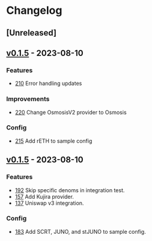 <!-- markdownlint-disable MD013 -->
<!-- markdownlint-disable MD024 -->

<!--
Changelog Guiding Principles:

Changelogs are for humans, not machines.
There should be an entry for every single version.
The same types of changes should be grouped.
Versions and sections should be linkable.
The latest version comes first.
The release date of each version is displayed.
Mention whether you follow Semantic Versioning.

Usage:

Change log entries are to be added to the Unreleased section under the
appropriate stanza (see below). Each entry should ideally include a tag and
the Github PR referenced in the following format:

* (<tag>) [#<PR-number>](https://github.com/ojo-network/price-feeder/pull/<PR-number>) <changelog entry>

Types of changes (Stanzas):

State Machine Breaking: for any changes that result in a divergent application state.
Features: for new features.
Improvements: for changes in existing functionality.
Deprecated: for soon-to-be removed features.
Bug Fixes: for any bug fixes.
Client Breaking: for client breaking changes.
API Breaking: for breaking exported Go APIs used by developers.
Config: updates to the recommended configuration files

To release a new version, ensure an appropriate release branch exists. Add a
release version and date to the existing Unreleased section which takes the form
of:

## [<version>](https://github.com/ojo-network/price-feeder/releases/tag/<version>) - YYYY-MM-DD

Once the version is tagged and released, a PR should be made against the main
branch to incorporate the new changelog updates.

Ref: https://keepachangelog.com/en/1.0.0/
-->

# Changelog

## [Unreleased]

## [v0.1.5](https://github.com/ojo-network/price-feeder/releases/tag/v0.1.6-rc1) - 2023-08-10


### Features

- [210](https://github.com/ojo-network/price-feeder/pull/210) Error handling updates

### Improvements
- [220](https://github.com/ojo-network/price-feeder/pull/220) Change OsmosisV2 provider to Osmosis

### Config

- [215](https://github.com/ojo-network/price-feeder/pull/215) Add rETH to sample config

## [v0.1.5](https://github.com/ojo-network/price-feeder/releases/tag/v0.1.5) - 2023-08-10

### Features

- [192](https://github.com/ojo-network/price-feeder/pull/192) Skip specific denoms in integration test.
- [157](https://github.com/ojo-network/price-feeder/pull/157) Add Kujira provider.
- [137](https://github.com/ojo-network/price-feeder/pull/137) Uniswap v3 integration.

### Config

- [183](https://github.com/ojo-network/price-feeder/pull/183) Add SCRT, JUNO, and stJUNO to sample config.
